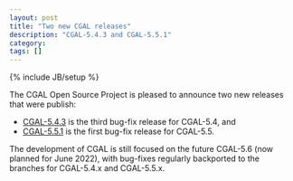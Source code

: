```yaml
---
layout: post
title: "Two new CGAL releases"
description: "CGAL-5.4.3 and CGAL-5.5.1"
category: 
tags: []
---
```

{% include JB/setup %}
<div markdown="1">

The CGAL Open Source Project is pleased to announce two new releases that were publish:

  * [CGAL-5.4.3](/2022/10/12/cgal5.4.3) is the third bug-fix release for CGAL-5.4, and
  * [CGAL-5.5.1](/2022/10/12/cgal551) is the first bug-fix release for CGAL-5.5.

The development of CGAL is still focused on the future CGAL-5.6 (now planned for June 2022), with bug-fixes regularly backported to the branches for CGAL-5.4.x and CGAL-5.5.x.

</div>
